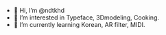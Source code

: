 - 👋 Hi, I’m @ndtkhd
- 👀 I’m interested in Typeface, 3Dmodeling, Cooking.
- 🌱 I’m currently learning Korean, AR filter, MIDI.
